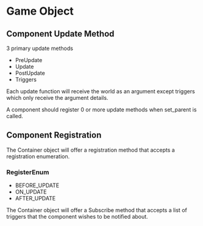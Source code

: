 # Game Object

## Component Update Method

3 primary update methods
- PreUpdate
- Update
- PostUpdate
- Triggers 

Each update function will receive the world as an argument
except triggers which only receive the argument details.

A component should register 0 or more update methods when set_parent is called.

## Component Registration

The Container object will offer a registration
method that accepts a registration enumeration.

### RegisterEnum

- BEFORE_UPDATE
- ON_UPDATE
- AFTER_UPDATE

The Container object will offer a Subscribe 
method that accepts a list of triggers that
the component wishes to be notified about.

